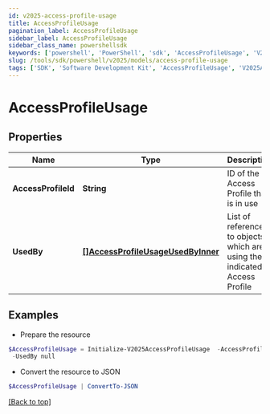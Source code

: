 ```yaml
---
id: v2025-access-profile-usage
title: AccessProfileUsage
pagination_label: AccessProfileUsage
sidebar_label: AccessProfileUsage
sidebar_class_name: powershellsdk
keywords: ['powershell', 'PowerShell', 'sdk', 'AccessProfileUsage', 'V2025AccessProfileUsage'] 
slug: /tools/sdk/powershell/v2025/models/access-profile-usage
tags: ['SDK', 'Software Development Kit', 'AccessProfileUsage', 'V2025AccessProfileUsage']
---
```



# AccessProfileUsage

## Properties

Name | Type | Description | Notes
------------ | ------------- | ------------- | -------------
**AccessProfileId** | **String** | ID of the Access Profile that is in use | [optional] 
**UsedBy** | [**[]AccessProfileUsageUsedByInner**](access-profile-usage-used-by-inner) | List of references to objects which are using the indicated Access Profile | [optional] 

## Examples

- Prepare the resource
```powershell
$AccessProfileUsage = Initialize-V2025AccessProfileUsage  -AccessProfileId 2c91808876438bbb017668c21919ecca `
 -UsedBy null
```

- Convert the resource to JSON
```powershell
$AccessProfileUsage | ConvertTo-JSON
```


[[Back to top]](#) 

